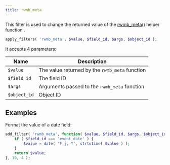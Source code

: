 ```yaml
---
title: rwmb_meta
---
```


This filter is used to change the returned value of the [rwmb_meta()](/functions/rwmb-meta/) helper function .

```php
apply_filters( 'rwmb_meta', $value, $field_id, $args, $object_id );
```

It accepts 4 parameters:

Name|Description
---|---
`$value`|The value returned by the `rwmb_meta` function
`$field_id`|The field ID
`$args`|Arguments passed to the `rwmb_meta` function
`$object_id`|Object ID

## Examples

Format the value of a date field:

```php
add_filter( 'rwmb_meta', function( $value, $field_id, $args, $object_id ) {
    if ( $field_id === 'event_date' ) {
        $value = date( 'F j, Y', strtotime( $value ) );
    }
    return $value;
}, 10, 4 );
```